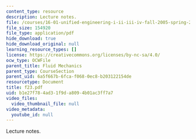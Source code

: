 ```yaml
---
content_type: resource
description: Lecture notes.
file: /courses/16-01-unified-engineering-i-ii-iii-iv-fall-2005-spring-2006/b1e27f784ad31f9da8094b01ac3ff7a7_f23.pdf
file_size: 154920
file_type: application/pdf
hide_download: true
hide_download_original: null
learning_resource_types: []
license: https://creativecommons.org/licenses/by-nc-sa/4.0/
ocw_type: OCWFile
parent_title: Fluid Mechanics
parent_type: CourseSection
parent_uid: 6a5f667b-6fca-f068-0ec8-b203122154de
resourcetype: Document
title: f23.pdf
uid: b1e27f78-4ad3-1f9d-a809-4b01ac3ff7a7
video_files:
  video_thumbnail_file: null
video_metadata:
  youtube_id: null
---
```

Lecture notes.
